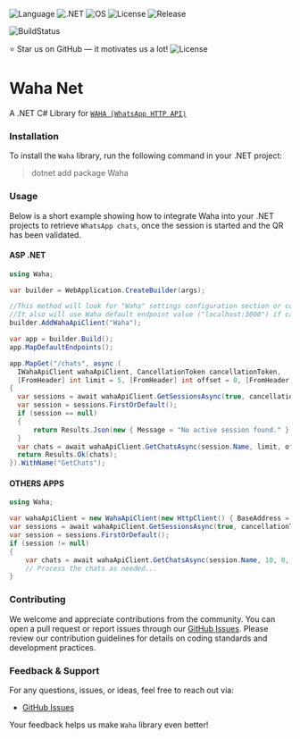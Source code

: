 ![Language](https://badgen.net/badge/Language/C%23/purple)
![.NET](https://badgen.net/badge/.NET/.9)
![OS](https://badgen.net/badge/OS/linux%2C%20windows%2C%20macOS)
![License](https://badgen.net/github/license/waha-net/waha-net)
![Release](https://badgen.net/github/release/waha-net/waha-net)

![BuildStatus](https://github.com/Waha-net/waha-net/actions/workflows/dotnet.yml/badge.svg?branch=main)

⭐ Star us on GitHub — it motivates us a lot!
![License](https://badgen.net/github/stars/waha-net/waha-net)

# Waha Net
A .NET C# Library for [`WAHA (WhatsApp HTTP API)`](https://github.com/devlikeapro/waha)

### Installation
To install the `Waha` library, run the following command in your .NET project:

> dotnet add package Waha

### Usage
Below is a short example showing how to integrate Waha into your .NET projects to retrieve `WhatsApp chats`, once the session is started and the QR has been validated.

#### ASP .NET
```csharp
using Waha;

var builder = WebApplication.CreateBuilder(args);

//This method will look for "Waha" settings configuration section or connectionstring in your appsettings.json
//It also will use Waha default endpoint value ("localhost:3000") if can´t find a valid configuration
builder.AddWahaApiClient("Waha");

var app = builder.Build();
app.MapDefaultEndpoints();

app.MapGet("/chats", async (
  IWahaApiClient wahaApiClient, CancellationToken cancellationToken,
  [FromHeader] int limit = 5, [FromHeader] int offset = 0, [FromHeader] string sortBy = "", [FromHeader] string sortOrder = "")
{
  var sessions = await wahaApiClient.GetSessionsAsync(true, cancellationToken);
  var session = sessions.FirstOrDefault();
  if (session == null)
  {
      return Results.Json(new { Message = "No active session found." }, statusCode: StatusCodes.Status412PreconditionFailed);
  }
  var chats = await wahaApiClient.GetChatsAsync(session.Name, limit, offset, sortBy, sortOrder, cancellationToken);
  return Results.Ok(chats);
}).WithName("GetChats");
```

#### OTHERS APPS
```csharp
using Waha;

var wahaApiClient = new WahaApiClient(new HttpClient() { BaseAddress = WahaSettings.Default.Endpoint });
var sessions = await wahaApiClient.GetSessionsAsync(true, cancellationToken);
var session = sessions.FirstOrDefault();
if (session != null)
{
    var chats = await wahaApiClient.GetChatsAsync(session.Name, 10, 0, "", "", null);
    // Process the chats as needed...
}
```

### Contributing
We welcome and appreciate contributions from the community. You can open a pull request or report issues through our [GitHub Issues](https://github.com/Waha-net/waha-net/issues/). Please review our contribution guidelines for details on coding standards and development practices.

### Feedback & Support
For any questions, issues, or ideas, feel free to reach out via:

* [GitHub Issues](https://github.com/Waha-net/waha-net/issues)
  
Your feedback helps us make `Waha` library even better!
